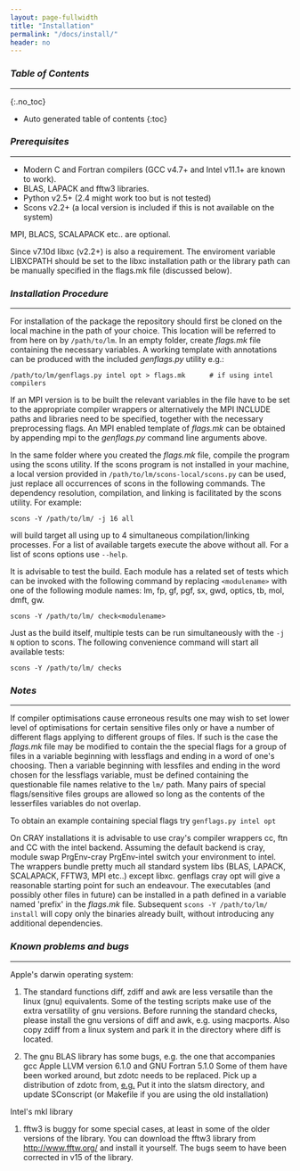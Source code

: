 ```yaml
---
layout: page-fullwidth
title: "Installation"
permalink: "/docs/install/"
header: no
---
```


### _Table of Contents_
________________________________________________________________________________________________
{:.no_toc}
*  Auto generated table of contents
{:toc}

### _Prerequisites_
________________________________________________________________________________________________
+ Modern C and Fortran compilers (GCC v4.7+ and Intel v11.1+ are known to work).
+ BLAS, LAPACK and fftw3 libraries.
+ Python v2.5+ (2.4 might work too but is not tested)
+ Scons v2.2+ (a local version is included if this is not available on the system)

MPI, BLACS, SCALAPACK etc.. are optional.

Since v7.10d libxc (v2.2+) is also a requirement. The enviroment variable LIBXCPATH should be set to the libxc installation path or the library path can be manually specified in the flags.mk file (discussed below).

### _Installation Procedure_
________________________________________________________________________________________________
For installation of the package the repository should first be cloned on the local machine in the path of your choice. This location will be referred to from here on by `/path/to/lm`. In an empty folder, create *flags.mk* file containing the necessary variables. A working template with annotations can be produced with the included *genflags.py* utility e.g.:

`/path/to/lm/genflags.py intel opt > flags.mk      # if using intel compilers`

If an MPI version is to be built the relevant variables in the file have to be set to the appropriate compiler wrappers or alternatively the MPI INCLUDE paths and libraries need to be specified, together with the necessary preprocessing flags. An MPI enabled template of *flags.mk* can be obtained by appending mpi to the *genflags.py* command line arguments above.

In the same folder where you created the *flags.mk* file, compile the program using the scons utility. If the scons program is not installed in your machine, a local version provided in `/path/to/lm/scons-local/scons.py` can be used, just replace all occurrences of scons in the following commands. The dependency resolution, compilation, and linking is facilitated by the scons utility. For example:

`scons -Y /path/to/lm/ -j 16 all`

will build target all using up to 4 simultaneous compilation/linking processes. For a list of available targets execute the above without all. For a list of scons options use `--help`.

It is advisable to test the build. Each module has a related set of tests which can be invoked with the following command by replacing `<modulename>` with one of the following  module names: lm, fp, gf, pgf, sx, gwd, optics, tb, mol, dmft, gw.

`scons -Y /path/to/lm/ check<modulename>`

Just as the build itself, multiple tests can be run simultaneously with the `-j N` option to scons. The following convenience command will start all available tests:

`scons -Y /path/to/lm/ checks`

### _Notes_
________________________________________________________________________________________________
If compiler optimisations cause erroneous results one may wish to set lower level of optimisations for certain sensitive files only or have a number of different flags applying to different groups of files. If such is the case the *flags.mk* file may be modified to contain the the special flags for a group of files in a variable beginning with lessflags and ending in a word of one's choosing. Then a variable beginning with lessfiles and ending in the word chosen for the lessflags variable, must be defined containing the questionable file names relative to the `lm/` path. Many pairs of special flags/sensitive files groups are allowed so long as the contents of the lesserfiles variables do not overlap.

To obtain an example containing special flags try `genflags.py intel opt`

On CRAY installations it is advisable to use cray's compiler wrappers cc, ftn and CC with the intel backend. Assuming the default backend is cray, module swap PrgEnv-cray PrgEnv-intel switch your environment to intel. The wrappers bundle pretty much all standard system libs (BLAS, LAPACK, SCALAPACK, FFTW3, MPI etc..) except libxc. genflags cray opt will give a reasonable starting point for such an endeavour.
The executables (and possibly other files in future) can be installed in a path defined in a variable named 'prefix' in the *flags.mk* file. Subsequent `scons -Y /path/to/lm/ install` will copy only the binaries already built, without introducing any additional dependencies.

### _Known problems and bugs_
________________________________________________________________________________________________
Apple's darwin operating system:

1. The standard functions diff, zdiff and awk are less versatile than the linux (gnu) equivalents. Some of the testing scripts make use of the extra versatility of gnu versions. Before running the standard checks, please install the gnu versions of diff and awk, e.g. using macports. Also copy zdiff from a linux system and park it in the directory where diff is located.

2. The gnu BLAS library has some bugs, e.g. the one that accompanies gcc Apple LLVM version 6.1.0 and GNU Fortran 5.1.0 Some of them have been worked around, but zdotc needs to be replaced. Pick up a distribution of zdotc from, [e.g.](http://www.netlib.org/lapack/explore-html/d6/db8/zdotc_8f_source.html) Put it into the slatsm directory, and update SConscript (or Makefile if you are using the old installation)

Intel's mkl library

1. fftw3 is buggy for some special cases, at least in some of the older versions of the library. You can download the fftw3 library from http://www.fftw.org/ and install it yourself. The bugs seem to have been corrected in v15 of the library.
